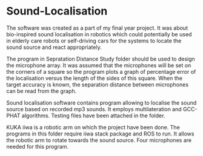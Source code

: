 # Sound-Localisation

The software was created as a part of my final year project. It was about bio-inspired sound localisation in robotics which could potentially be used in elderly care robots or self-driving cars for the systems to locate the sound source and react appropriately.

The program in Sepratation Distance Study folder should be used to design the microphone array. It was assumed that the microphones will be set on the corners of a square so the program plots a graph of percentage error of the localisation versus the length of the sides of this square. When the target accuracy is known, the separation distance between microphones can be read from the graph.

Sound localisation software contains program allowing to localise the sound source based on recorded mp3 sounds. It employs multilateration and GCC-PHAT algorithms. Testing files have been attached in the folder.

KUKA iiwa is a robotic arm on which the project have been done. The programs in this folder require iiwa stack package and ROS to run. It allows the robotic arm to rotate towards the sound source. Four microphones are needed for this program.
